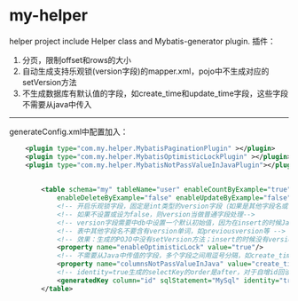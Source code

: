 # my-helper
helper project
include Helper class and Mybatis-generator plugin.
插件：

1. 分页，限制offset和rows的大小
2. 自动生成支持乐观锁(version字段)的mapper.xml，pojo中不生成对应的setVersion方法
3. 不生成数据库有默认值的字段，如create\_time和update\_time字段，这些字段不需要从java中传入

----
generateConfig.xml中配置加入：

```xml
	<plugin type="com.my.helper.MybatisPaginationPlugin" ></plugin>
	<plugin type="com.my.helper.MybatisOptimisticLockPlugin" ></plugin>
	<plugin type="com.my.helper.MybatisNotPassValueInJavaPlugin"></plugin>
    
    
    	<table schema="my" tableName="user" enableCountByExample="true" enableSelectByExample="true"
			enableDeleteByExample="false" enableUpdateByExample="false">
			<!-- 开启乐观锁字段，固定是int类型的version字段（如果是其他字段名或timestamp类型，请自行修改代码实现），每次update时候version加1 -->
			<!-- 如果不设置或设为false，则version当做普通字段处理-->
			<!-- version字段需要中db中设置一个默认初始值，因为在insert的时候Java中是不设值的-->
			<!-- 表中其他字段名不要含有version单词，如previousversion等 -->
			<!-- 效果：生成的POJO中没有setVersion方法；insert的时候没有version字段，依赖db中的默认值；update的时候根据id和version做where条件，version自动加1 -->
			<property name="enableOptimisticLock" value="true"/>
			<!-- 不需要从Java中传值的字段，多个字段之间用逗号分隔，如create_time和update_time不是业务字段，不需要中java中设值 -->
			<property name="columnsNotPassValueInJava" value="create_time,update_time"/>
			<!-- identity=true生成的selectKey的order是after，对于自增id回设值 -->
			<generatedKey column="id" sqlStatement="MySql" identity="true"/>
		</table>
